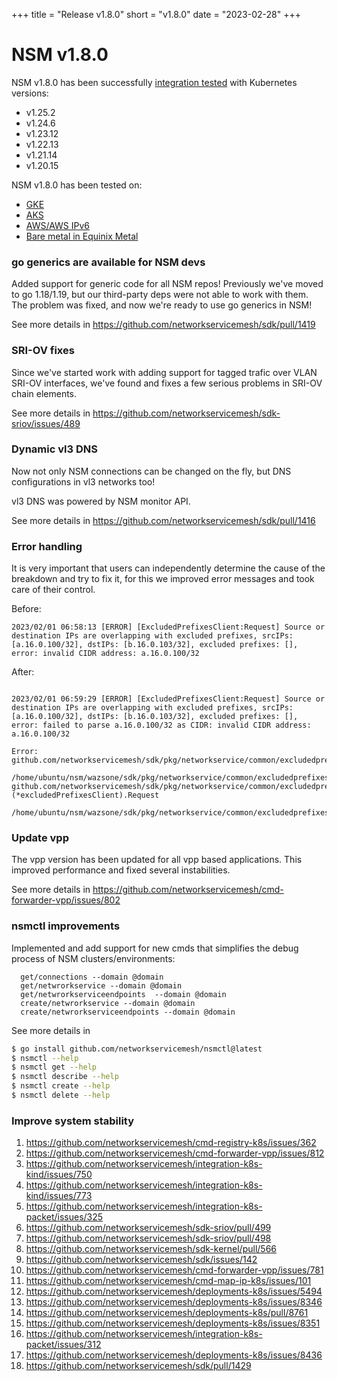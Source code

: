 +++
title = "Release v1.8.0"
short = "v1.8.0"
date = "2023-02-28"
+++

# NSM v1.8.0

NSM v1.8.0 has been successfully [integration tested](https://github.com/networkservicemesh/integration-k8s-kind/actions/runs/4302542659) with Kubernetes versions:
- v1.25.2
- v1.24.6
- v1.23.12
- v1.22.13
- v1.21.14
- v1.20.15

NSM v1.8.0 has been tested on:
- [GKE](https://github.com/networkservicemesh/integration-k8s-gke/actions/runs/4302541922)
- [AKS](https://github.com/networkservicemesh/integration-k8s-aks/actions/runs/4302544514)
- [AWS/AWS IPv6](https://github.com/networkservicemesh/integration-k8s-aws/actions/runs/4302541896)
- [Bare metal in Equinix Metal](https://github.com/networkservicemesh/integration-k8s-packet/actions/runs/4302541951)


### go generics are available for NSM devs

Added support for generic code for all NSM repos! Previously we've moved to go 1.18/1.19, but our third-party deps were not able to work with them. The problem was fixed, and now we're ready to use go generics in NSM!

See more details in https://github.com/networkservicemesh/sdk/pull/1419

### SRI-OV fixes

Since we've started work with adding support for tagged trafic over VLAN SRI-OV interfaces, we've found and fixes a few serious problems in SRI-OV chain elements.

See more details in https://github.com/networkservicemesh/sdk-sriov/issues/489

### Dynamic vl3 DNS

Now not only NSM connections can be changed on the fly, but DNS configurations in vl3 networks too! 

vl3 DNS was powered by NSM monitor API.

See more details in https://github.com/networkservicemesh/sdk/pull/1416

### Error handling

It is very important that users can independently determine the cause of the breakdown and try to fix it, for this we improved error messages and took care of their control.



Before:
```
2023/02/01 06:58:13 [ERROR] [ExcludedPrefixesClient:Request] Source or destination IPs are overlapping with excluded prefixes, srcIPs: [a.16.0.100/32], dstIPs: [b.16.0.103/32], excluded prefixes: [], error: invalid CIDR address: a.16.0.100/32
```

After:
```

2023/02/01 06:59:29 [ERROR] [ExcludedPrefixesClient:Request] Source or destination IPs are overlapping with excluded prefixes, srcIPs: [a.16.0.100/32], dstIPs: [b.16.0.103/32], excluded prefixes: [], error: failed to parse a.16.0.100/32 as CIDR: invalid CIDR address: a.16.0.100/32

Error:
github.com/networkservicemesh/sdk/pkg/networkservice/common/excludedprefixes.validateIPs
    /home/ubuntu/nsm/wazsone/sdk/pkg/networkservice/common/excludedprefixes/client.go:230
github.com/networkservicemesh/sdk/pkg/networkservice/common/excludedprefixes.(*excludedPrefixesClient).Request
    /home/ubuntu/nsm/wazsone/sdk/pkg/networkservice/common/excludedprefixes/client.go:123

```

### Update vpp


The vpp version has been updated for all vpp based applications. This improved performance and fixed several instabilities.

See more details in https://github.com/networkservicemesh/cmd-forwarder-vpp/issues/802


### nsmctl improvements

Implemented and add support for new cmds that simplifies the debug process of NSM clusters/environments:

```
  get/connections --domain @domain
  get/netwrorkservice --domain @domain
  get/netwrorkserviceendpoints  --domain @domain
  create/netwrorkservice --domain @domain
  create/netwrorkserviceendpoints --domain @domain
```

See more details in 

```bash
$ go install github.com/networkservicemesh/nsmctl@latest
$ nsmctl --help
$ nsmctl get --help
$ nsmctl describe --help
$ nsmctl create --help
$ nsmctl delete --help
```

### Improve system stability

1. https://github.com/networkservicemesh/cmd-registry-k8s/issues/362
2. https://github.com/networkservicemesh/cmd-forwarder-vpp/issues/812
3. https://github.com/networkservicemesh/integration-k8s-kind/issues/750
4. https://github.com/networkservicemesh/integration-k8s-kind/issues/773
5. https://github.com/networkservicemesh/integration-k8s-packet/issues/325
6. https://github.com/networkservicemesh/sdk-sriov/pull/499
7. https://github.com/networkservicemesh/sdk-sriov/pull/498
8. https://github.com/networkservicemesh/sdk-kernel/pull/566
9. https://github.com/networkservicemesh/sdk/issues/142
10. https://github.com/networkservicemesh/cmd-forwarder-vpp/issues/781
11. https://github.com/networkservicemesh/cmd-map-ip-k8s/issues/101
12. https://github.com/networkservicemesh/deployments-k8s/issues/5494
13. https://github.com/networkservicemesh/deployments-k8s/issues/8346
14. https://github.com/networkservicemesh/deployments-k8s/pull/8761
15. https://github.com/networkservicemesh/deployments-k8s/issues/8351
16. https://github.com/networkservicemesh/integration-k8s-packet/issues/312
17. https://github.com/networkservicemesh/deployments-k8s/issues/8436
18. https://github.com/networkservicemesh/sdk/pull/1429 